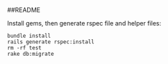 ##README

Install gems, then generate rspec file and helper files:

```
bundle install
rails generate rspec:install
rm -rf test
rake db:migrate
```

